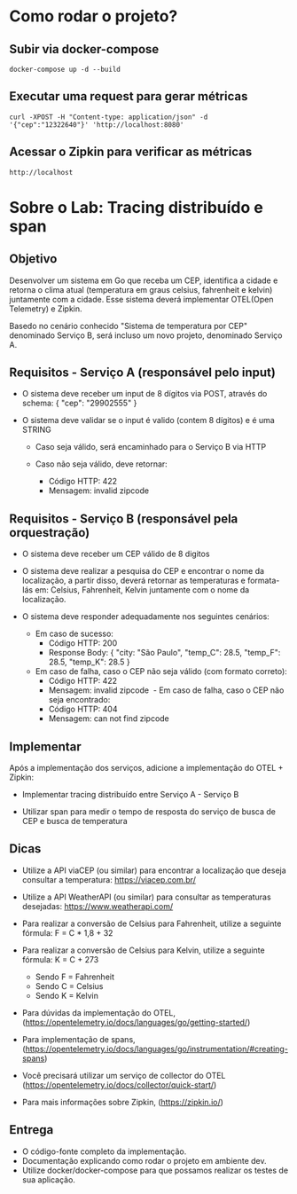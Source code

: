 # Como rodar o projeto?

## Subir via docker-compose
``
docker-compose up -d --build
``

## Executar uma request para gerar métricas
``
curl -XPOST -H "Content-type: application/json" -d '{"cep":"12322640"}' 'http://localhost:8080'
``

## Acessar o Zipkin para verificar as métricas

``
http://localhost
``


# Sobre o Lab: Tracing distribuído e span 

## Objetivo

Desenvolver um sistema em Go que receba um CEP, identifica a cidade e retorna o clima atual (temperatura em graus celsius, fahrenheit e kelvin) juntamente com a cidade. Esse sistema deverá implementar OTEL(Open Telemetry) e Zipkin.

Basedo no cenário conhecido "Sistema de temperatura por CEP" denominado Serviço B, será incluso um novo projeto, denominado Serviço A.

## Requisitos - Serviço A (responsável pelo input)

- O sistema deve receber um input de 8 dígitos via POST, através do schema:  { "cep": "29902555" }

- O sistema deve validar se o input é valido (contem 8 dígitos) e é uma STRING

    - Caso seja válido, será encaminhado para o Serviço B via HTTP

    - Caso não seja válido, deve retornar:
        - Código HTTP: 422
        - Mensagem: invalid zipcode

## Requisitos - Serviço B (responsável pela orquestração)

- O sistema deve receber um CEP válido de 8 digitos

- O sistema deve realizar a pesquisa do CEP e encontrar o nome da localização, a partir disso, deverá retornar as temperaturas e formata-lás em: Celsius, Fahrenheit, Kelvin juntamente com o nome da localização.

- O sistema deve responder adequadamente nos seguintes cenários:
    - Em caso de sucesso:
        - Código HTTP: 200
        - Response Body: { "city: "São Paulo", "temp_C": 28.5, "temp_F": 28.5, "temp_K": 28.5 }
    - Em caso de falha, caso o CEP não seja válido (com formato correto):
        - Código HTTP: 422
        - Mensagem: invalid zipcode
​​​     - Em caso de falha, caso o CEP não seja encontrado:
        - Código HTTP: 404
        - Mensagem: can not find zipcode

## Implementar

Após a implementação dos serviços, adicione a implementação do OTEL + Zipkin:

- Implementar tracing distribuído entre Serviço A - Serviço B

- Utilizar span para medir o tempo de resposta do serviço de busca de CEP e busca de temperatura

## Dicas

- Utilize a API viaCEP (ou similar) para encontrar a localização que deseja consultar a temperatura: https://viacep.com.br/

- Utilize a API WeatherAPI (ou similar) para consultar as temperaturas desejadas: https://www.weatherapi.com/

- Para realizar a conversão de Celsius para Fahrenheit, utilize a seguinte fórmula: F = C * 1,8 + 32

- Para realizar a conversão de Celsius para Kelvin, utilize a seguinte fórmula: K = C + 273
    - Sendo F = Fahrenheit
    - Sendo C = Celsius
    - Sendo K = Kelvin

- Para dúvidas da implementação do OTEL, (https://opentelemetry.io/docs/languages/go/getting-started/)

- Para implementação de spans, (https://opentelemetry.io/docs/languages/go/instrumentation/#creating-spans)

- Você precisará utilizar um serviço de collector do OTEL (https://opentelemetry.io/docs/collector/quick-start/)

- Para mais informações sobre Zipkin, (https://zipkin.io/)


## Entrega

- O código-fonte completo da implementação.
- Documentação explicando como rodar o projeto em ambiente dev.
- Utilize docker/docker-compose para que possamos realizar os testes de sua aplicação.